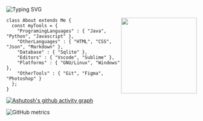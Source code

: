 ![Typing SVG](https://readme-typing-svg.demolab.com?font=Roboto+Mono&pause=1000&color=fd8c73&width=435&lines=Hi%2C+I'm+Bedirhan+Ugur;I'm+a+Creative+Developer.+;I'm+interested+in+Computer+Art.)
 
<img src="https://thumbs.gfycat.com/TanDapperBorderterrier.webp" alt="" width="200" height="200" align="right">

```
class About extends Me { 
  const myTools = {  
    "ProgramingLanguages" : { "Java", "Python", "Javascript" },
    "OtherLanguages" : { "HTML", "CSS", "Json", "Markdown" },
    "Database" : { "Sqlite" },
    "Editors" : { "Vscode", "Sublime" },
    "Platforms" : { "GNU/Linux", "Windows" },
    "OtherTools" : { "Git", "Figma", "Photoshop" }
  };
}
```
 
[![Ashutosh's github activity graph](https://activity-graph.herokuapp.com/graph?username=bedirxanugur&bg_color=22272e&color=ffffff&line=fd8c73&point=ebebeb&area=true&hide_border=true)](https://github.com/ashutosh00710/github-readme-activity-graph)
 
![GitHub metrics](https://metrics.lecoq.io/bedirxanugur)  


 
 

 
